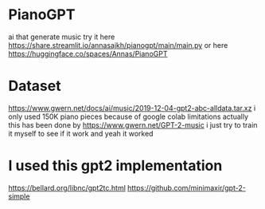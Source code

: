 # PianoGPT
ai that generate music
try it here https://share.streamlit.io/annasajkh/pianogpt/main/main.py
or here https://huggingface.co/spaces/Annas/PianoGPT

# Dataset
https://www.gwern.net/docs/ai/music/2019-12-04-gpt2-abc-alldata.tar.xz
i only used 150K piano pieces because of google colab limitations
actually this has been done by https://www.gwern.net/GPT-2-music i just try to train it myself to see if it work and yeah it worked

# I used this gpt2 implementation
https://bellard.org/libnc/gpt2tc.html
https://github.com/minimaxir/gpt-2-simple
